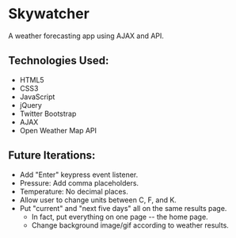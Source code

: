 # Skywatcher
A weather forecasting app using AJAX and API.

## Technologies Used:
- HTML5
- CSS3
- JavaScript
- jQuery
- Twitter Bootstrap
- AJAX
- Open Weather Map API

## Future Iterations:
- Add "Enter" keypress event listener.
- Pressure: Add comma placeholders.
- Temperature: No decimal places.
- Allow user to change units between C, F, and K.
- Put "current" and "next five days" all on the same results page.
  - In fact, put everything on one page -- the home page.
  - Change background image/gif according to weather results.